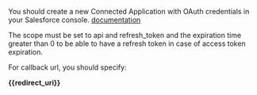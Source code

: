 
You should create a new Connected Application with OAuth credentials in your Salesforce console.
[documentation](https://help.salesforce.com/articleView?id=connected_app_create.htm&type=5)

The scope must be set to api and refresh_token and the expiration time greater than 0
to be able to have a refresh token in case of access token expiration.

For callback url, you should specify:

 **{{redirect_uri}}**
